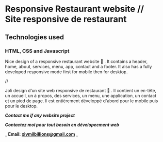 # Responsive Restaurant website // Site responsive de restaurant

## Technologies used

### HTML, CSS and Javascript

Nice design of a responsive restaurant website 🥗 . It contains a header, home, about, services, menu, app, contact and a footer. It also has a fully developed responsive mode first for mobile then for desktop.

//

Joli design d'un site web responsive de restaurant 🥗 . Il contient un en-tête, un accueil, un à propos, des services, un menu, une application, un contact et un pied de page. Il est entièrement développé d'abord pour le mobile puis pour le desktop.

**_Contact me if any website project_**

**_Contactez moi pour tout besoin en dévelopeement web_**

**_ Email: xivmilbillions@gmail.com _**
